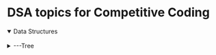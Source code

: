 # DSA topics for Competitive Coding #

<details open>
<summary>Data Structures</summary>
<br>
  <details>
  <summary>---Tree</summary>
    
  <details>
    <summary>------Binary Tree</summary>
    Khaali
  </details>
  <details>
    <summary>------Binary Search Tree</summary>
    <details>
      <summary>---------------About</summary>
      write here...
      <details>
      <summary>---------------------Declaration</summary>
        
        ```cpp 
        code;
        ```
      </details>
    </details>
    <details>
      <summary>---------------Uses</summary>
      <details>
      <summary>---------------------Use1</summary>
          <details>
          <summary>---------------------------code</summary>
            ```cpp 
            code;
            ```
          </details>
      </details>
      <details>
      <summary>---------------------Use2</summary>
          <details>
          <summary>---------------------------code</summary>
            ```cpp 
            code;
            ```
          </details>
      </details>
      <details>
      <summary>---------------------Use3</summary>
          <details>
          <summary>---------------------------code</summary>
            ```cpp 
            code;
            ```
          </details>
      </details>
    </details>
    <details>
      <summary>---------------Questions</summary>
          <details>
          <summary>---------------------------Topic</summary>
            Link:
            Solution:
          </details>
           <details>
          <summary>---------------------------Topic</summary>
            Link:
            Solution:
          </details>
          <details>
          <summary>---------------------------Topic</summary>
            Link:
            Solution:
          </details>
    </details>
  
    
  </details>
  <details>
    <summary>------BIT/Fenwick Tree</summary>
  </details>
  <details>
    <summary>------Segment Tree</summary>
  </details>
  <details>
    <summary>------Trie</summary>
  </details>
  <details>
    <summary>------AVL Tree</summary>
  </details>
  <details>
    <summary>------Heap</summary>
    <details>
    <summary>---------MinHeap</summary>
    </details>
    <details>
    <summary>---------MaxHeap</summary>
    </details>
  </details>
  <details>
    <summary>------Red Black Tree</summary>
  </details>
  <details>
    <summary>------Splay Tree</summary>
  </details>
  <details>
    <summary>------Treap</summary>
  </details>
  <details>
    <summary>------Suffix Tree</summary>
  </details>
  <details>
  <summary>------Prefix Tree</summary>
  </details>
  </details>
  <br>
  <details>
  
  <summary>---Graph</summary>
    <details>
    <summary>------Graph Theory</summary>
    </details>
  </details>
  <br>
  <details>
  <summary>---Stack</summary>
    
  </details>
  <br>
  <details>
  <summary>---Queue</summary>
    
  </details>
  <br>
  <details>
  <summary>---Heap</summary>
  </details>
  <br>
  <details>  
  
  <summary>---Disjoint Set</summary>
    
  </details>
  <br>
  <details>
  <summary>---Array</summary>
    
  </details>
</details>
<br><br>
<details open>
<summary>Algorithms</summary>
  <br>
  <details>
  <summary>---DP</summary>
    
  </details>
  <br>
  <details>
  <summary>---Greedy</summary>
    
  </details>
  <br>  
  <details>
    <summary>---Binary and Ternary Search</summary>
  </details>
  <br>
  <details>
    <summary>---String ALgo<summary>
  </details>

</details>
<br><br>
<details open>
<summary>Game Theory</summary>

</details>
<br><br>
<details open>
    <summary>Maths</summary><br>
    <details>
    <summary>---Number Theory</summary>
    </details><br>
    <details>
    <summary>---Combinotrics</summary>
    </details><br>
    <details>
    <summary>---Geomatry</summary>
    </details><br>
</details>
<br><br><br>
